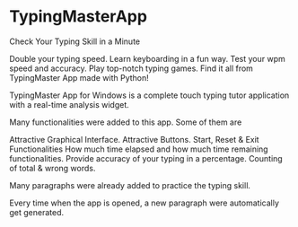 # TypingMasterApp
Check Your Typing Skill in a Minute 


Double your typing speed. Learn keyboarding in a fun way. Test your wpm speed and accuracy. Play top-notch typing games. Find it all from TypingMaster App made with Python! 

TypingMaster App for Windows is a complete touch typing tutor application with a real-time analysis widget.

Many functionalities were added to this app. Some of them are 

Attractive Graphical Interface.
Attractive Buttons.
Start, Reset & Exit Functionalities 
How much time elapsed and how much time remaining functionalities.
Provide accuracy of your typing in a percentage. 
Counting of total & wrong words.

Many paragraphs were already added to practice the typing skill.

Every time when the app is opened, a new paragraph were automatically get generated. 
